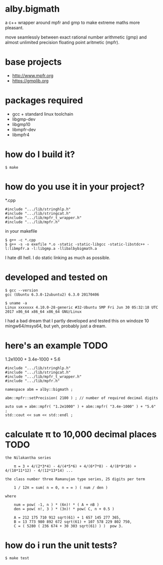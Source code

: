 # alby.bigmath

a c++ wrapper around mpfr and gmp to make extreme maths more pleasant.

move seamlessly between exact rational number arithmetic (gmp) and almost unlimited precision floating point aritmetic (mpfr).


# base projects

* http://www.mpfr.org
* https://gmplib.org


# packages required

* gcc + standard linux toolchain
* libgmp-dev
* libgmp10
* libmpfr-dev
* libmpfr4


# how do I build it?

```
$ make 
```


# how do you use it in your project?

*.cpp

```
#include ".../lib/stringhlp.h"
#include ".../lib/stringcat.h"
#include ".../lib/mpfr_t_wrapper.h"
#include ".../lib/mpfr.h"
```

in your makefile

```
$ g++ -c *.cpp
$ g++ -s -o exefile *.o -static -static-libgcc -static-libstdc++ -l:libmpfr.a -l:libgmp.a -llibalbybigmath.a
```

I hate dll hell. I do static linking as much as possible.


# developed and tested on

```
$ gcc --version
gcc (Ubuntu 6.3.0-12ubuntu2) 6.3.0 20170406
```

```
$ uname -a
Linux xxxxxxx 4.10.0-28-generic #32-Ubuntu SMP Fri Jun 30 05:32:18 UTC 2017 x86_64 x86_64 x86_64 GNU/Linux
```

I had a bad dream that I partly developed and tested this on windoze 10 mingw64/msys64, but yeh, probably just a dream.


# here's an example TODO

1.2e1000 + 3.4e-1000 + 5.6 

```
#include ".../lib/stringhlp.h"
#include ".../lib/stringcat.h"
#include ".../lib/mpfr_t_wrapper.h"
#include ".../lib/mpfr.h"

namespace abm = alby::bigmath ; 

abm::mpfr::setPrecision( 2100 ) ; // number of required decimal digits

auto sum = abm::mpfr( "1.2e1000" ) + abm::mpfr( "3.4e-1000" ) + "5.6" ;
std::cout << sum << std::endl ;
```


# calculate π to 10,000 decimal places TODO

```
the Nilakantha series

	π = 3 + 4/(2*3*4) - 4/(4*5*6) + 4/(6*7*8) - 4/(8*9*10) + 4/(10*11*12) - 4/(12*13*14) ...
```

```
the class number three Ramanujan type series, 25 digits per term

	1 / 12π = sum( n = 0, n = ∞ ) ( num / den )

where 

	num = pow( -1, n ) * (6n)! * ( A + nB )
	den = pow( n!, 3 ) * (3n)! * pow( C, n + 0.5 )

	A = 212 175 710 912 sqrt(61) + 1 657 145 277 365,
	B = 13 773 980 892 672 sqrt(61) + 107 578 229 802 750,
	C = ( 5280 ( 236 674 + 30 303 sqrt(61) ) )  pow 3.
```


# how do i run the unit tests?

```
$ make test
```







